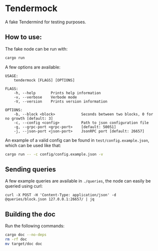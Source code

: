 # Tendermock

A fake Tendermind for testing purposes.

## How to use:

The fake node can be run with:

```sh
cargo run
```

A few options are available:

```
USAGE:
    tendermock [FLAGS] [OPTIONS]

FLAGS:
    -h, --help       Prints help information
    -v, --verbose    Verbode mode
    -V, --version    Prints version information

OPTIONS:
    -b, --block <block>            Seconds between two blocks, 0 for no growth [default: 3]
    -c, --config <config>          Path to json configuration file
    -g, --grpc-port <grpc-port>    [default: 50051]
    -j, --json-port <json-port>    JsonRPC port [default: 26657]
```

An example of a valid config can be found in `test/config.example.json`, which can be used like that:

```sh
cargo run -- -c config/config.example.json -v
```

## Sending queries

A few example queries are available in `./queries`, the node can easily be queried using curl:

```
curl -X POST -H 'Content-Type: application/json' -d @queries/block.json 127.0.0.1:26657/ | jq
```

## Building the doc

Run the following commands:

```sh
cargo doc --no-deps
rm -rf doc
mv target/doc doc
```

